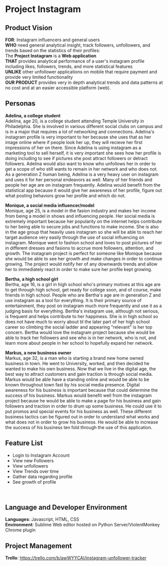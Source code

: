 # Project Instagram 

## Product Vision <br />

**FOR**: Instagram influencers and general users <br />
**WHO** need general analytical insight, track followers, unfollowers, and trends based on the statistics of their profiles: <br />
The **Project Instagram** is a **Web application** <br />
**THAT** provides analytical performance of a user's instagram profile including likes, followers, trends, and more statistical features <br />
**UNLIKE** other unfollower applications on mobile that require payment and provide very limited functionality <br />
**OUR PRODUCT** provides very in depth analytical trends and data patterns at no cost and at an easier accessible platform (web). <br />

## Personas <br />
**Adelina, a college student** <br />
Adelina, age 20, is a college student attending Temple University in Philadelphia. She is involved in various different social clubs on campus and is in a major that requires a lot of networking and connections. Adelina's instagram profile is very important to her because she uses that as her image online where if people look her up, they will recieve her first impressions of her on there. Since Adelina is using instagram as a marketing tool to sell herself, it is very important she sees how her profile is doing including to see if pictures she post attract followers or detract followers. Adelina would also want to know who unfollows her in order to get a scope of who still wants to remain in her network and who does not. As a generation Z human being, Adelina is a very heavy user on instagram and uses it for her personal endeavors as well. Many of her friends and people her age are on instagram frequently. Adelina would benefit from the statistical app because it would give her awareness of her profile, figure out what posting behaviors grow her profile and which do not. 
<br />

**Monique, a social media influencer/model** <br />
Monique, age 25, is a model in the fasion industry and makes her income from being a model in shows and influencing people. Her social media is extremely important because her popularity on the internet helps contribute to her being able to secure jobs and functions to make income. She is also in the age group that heavily uses instagram so she will be able to reach her target audience very easily through the use of social influencing on instagram. Monique went to fashion school and loves to post pictures of her in different dresses and fasions to accrue more followers, attention, and growth. The instagram project is perfect for someone like Monique because she would be able to see her growth and make changes in order to continue growing. The project would notify her of any downwards trends and allow her to immediately react in order to make sure her profile kept growing. <br />

**Bertha, a high school girl** <br />
Bertha, age 16, is a girl in high school who's primary motives at this age are to get through high school, get ready for college soon, and of course, make friends in high school. People who are Bertha's age are in generation Z and use instagram as a tool for everything. It is their primary source of entertainment, they post on instagram much more frequently and use it as a judging basis for everything. Bertha's instagram use, although not serious, is frequent and helps contribute to her happiness. She is in high school so does not have much to worry about til the later part of her high school career so climbing the social ladder and appearing "relevant" is her top concern. Bertha would love the instagram project because she would be able to track her followers and see who is in her network, who is not, and learn more about people in her school to hopefully expand her network. <br />

**Markus, a new business owner** <br />
Markus, age 32, is a man who is starting a brand new home owned business in town. He went to University, worked, and then decided he wanted to make his own business. Now that we live in the digital age, the best way to attract customers and gain traction is through social media. Markus would be able have a standing online and would be able to be known throughout town fast by his social media presence. Digital awareness for his business is important because that could determine the success of his business. Markus would benefit well from the instagram project because he would be able to make a page for his business and gain followers and traction in order to drum up some business. He could use it to put promos and special events for his business as well. These different business tactics can be figured out in order to understand what works and what does not in order to grow his business. He would be able to increase the success of his business ten fold through the use of this application. <br />

## Feature List <br />
* Login to Instagram Account
* View new Followers
* View unfollowers
* View Trends over time
* Gather data regarding profile
* See growth of profile

<br />

## Language and Developer Environment <br />
**Languages**: Javascript, HTML, CSS <br />
**Environment**: Sublime Web editor hosted on Python Server/ViolentMonkey Chrome plugin

## Project Management <br />
**Trello**: https://trello.com/b/awWYYCAl/instagram-unfollower-tracker

